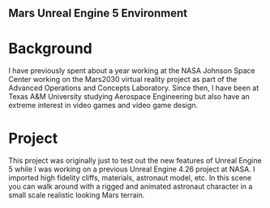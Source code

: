 ## Mars Unreal Engine 5 Environment
# Background
I have previously spent about a year working at the NASA Johnson Space Center working on the Mars2030 virtual reality project as part of the Advanced Operations and Concepts Laboratory. Since then, I have been at Texas A&M University studying Aerospace Engineering but also have an extreme interest in video games and video game design.
# Project
This project was originally just to test out the new features of Unreal Engine 5 while I was working on a previous Unreal Engine 4.26 project at NASA. I imported high fidelity cliffs, materials, astronaut model, etc. In this scene you can walk around with a rigged and animated astronaut character in a small scale realistic looking Mars terrain.


